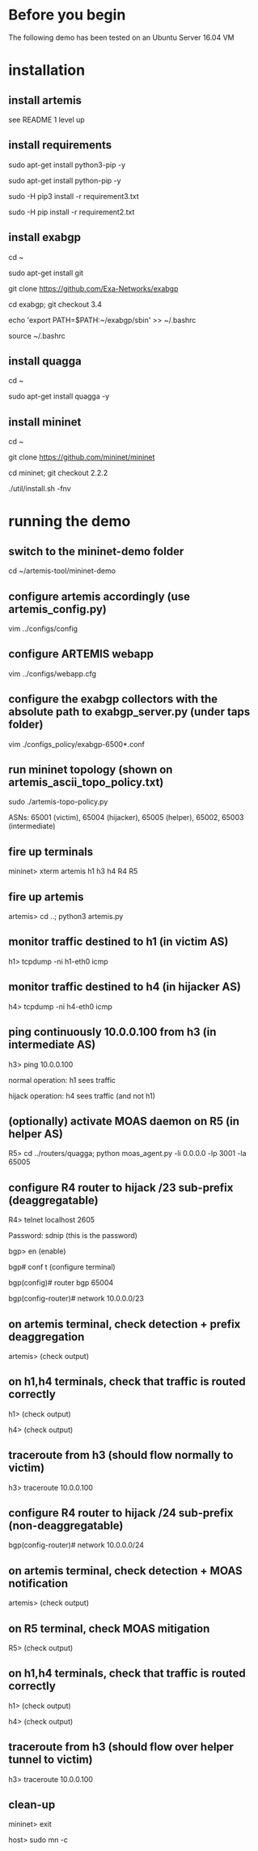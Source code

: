 # Before you begin
The following demo has been tested on an Ubuntu Server 16.04 VM

# installation

## install artemis
see README 1 level up

## install requirements
sudo apt-get install python3-pip -y

sudo apt-get install python-pip -y

sudo -H pip3 install -r requirement3.txt

sudo -H pip install -r requirement2.txt

## install exabgp
cd ~

sudo apt-get install git

git clone https://github.com/Exa-Networks/exabgp

cd exabgp; git checkout 3.4

echo 'export PATH=$PATH:~/exabgp/sbin' >> ~/.bashrc

source ~/.bashrc

## install quagga
cd ~

sudo apt-get install quagga -y

## install mininet
cd ~

git clone https://github.com/mininet/mininet

cd mininet; git checkout 2.2.2

./util/install.sh -fnv

# running the demo

## switch to the mininet-demo folder
cd ~/artemis-tool/mininet-demo

## configure artemis accordingly (use artemis_config.py)
vim ../configs/config

## configure ARTEMIS webapp
vim ../configs/webapp.cfg

## configure the exabgp collectors with the absolute path to exabgp_server.py (under taps folder)
vim ./configs_policy/exabgp-6500*.conf

## run mininet topology (shown on artemis_ascii_topo_policy.txt)
sudo ./artemis-topo-policy.py

ASNs: 65001 (victim), 65004 (hijacker), 65005 (helper), 65002, 65003 (intermediate)

## fire up terminals
mininet> xterm artemis h1 h3 h4 R4 R5

## fire up artemis
artemis> cd ..; python3 artemis.py

## monitor traffic destined to h1 (in victim AS)
h1> tcpdump -ni h1-eth0 icmp

## monitor traffic destined to h4 (in hijacker AS)
h4> tcpdump -ni h4-eth0 icmp

## ping continuously 10.0.0.100 from h3 (in intermediate AS)
h3> ping 10.0.0.100

normal operation: h1 sees traffic

hijack operation: h4 sees traffic (and not h1)

## (optionally) activate MOAS daemon on R5 (in helper AS)
R5> cd ../routers/quagga; python moas_agent.py -li 0.0.0.0 -lp 3001 -la 65005

## configure R4 router to hijack /23 sub-prefix (deaggregatable)
R4> telnet localhost 2605

Password: sdnip (this is the password)

bgp> en (enable)

bgp# conf t (configure terminal)

bgp(config)# router bgp 65004

bgp(config-router)# network 10.0.0.0/23

## on artemis terminal, check detection + prefix deaggregation
artemis> (check output)

## on h1,h4 terminals, check that traffic is routed correctly
h1> (check output)

h4> (check output)

## traceroute from h3 (should flow normally to victim)
h3> traceroute 10.0.0.100

## configure R4 router to hijack /24 sub-prefix (non-deaggregatable)

bgp(config-router)# network 10.0.0.0/24

## on artemis terminal, check detection + MOAS notification
artemis> (check output)

## on R5 terminal, check MOAS mitigation
R5> (check output)

## on h1,h4 terminals, check that traffic is routed correctly
h1> (check output)

h4> (check output)

## traceroute from h3 (should flow over helper tunnel to victim)
h3> traceroute 10.0.0.100

## clean-up
mininet> exit

host> sudo mn -c




